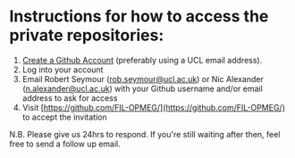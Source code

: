 # Instructions for how to access the private repositories:

1. [Create a Github Account](https://github.com/join) (preferably using a UCL email address).
2. Log into your account
3. Email Robert Seymour (rob.seymour@ucl.ac.uk) or Nic Alexander (n.alexander@ucl.ac.uk) with your Github username and/or email address to ask for access
4. Visit [https://github.com/FIL-OPMEG/](https://github.com/FIL-OPMEG/) to accept the invitation

N.B. Please give us 24hrs to respond. If you're still waiting after then, feel free to send a follow up email.
